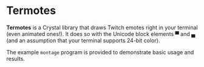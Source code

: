# Termotes

**Termotes** is a Crystal library that draws Twitch emotes right in your terminal (even animated ones!). It does so with the Unicode block elements ▀ and ▄ (and an assumption that your terminal supports 24-bit color).

The example `montage` program is provided to demonstrate basic usage and results.
